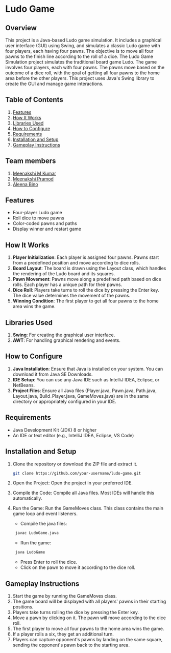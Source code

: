 # Ludo Game

## Overview
This project is a Java-based Ludo game simulation. It includes a graphical user interface (GUI) using Swing, and simulates a classic Ludo game with four players, each having four pawns. The objective is to move all four pawns to the finish line according to the roll of a dice.
The Ludo Game Simulation project simulates the traditional board game Ludo. The game involves four players, each with four pawns. The pawns move based on the outcome of a dice roll, with the goal of getting all four pawns to the home area before the other players. This project uses Java's Swing library to create the GUI and manage game interactions.
## Table of Contents
1. [Features](#features)
2. [How It Works](#How-It-Works)
3. [Libraries Used](#Libraries-Used)
4. [How to Configure](#How-to-Configure)
5. [Requirements](#requirements)
6. [Installation and Setup](#installation-and-setup)
7. [Gameplay Instructions](#gameplay-instructions)

## Team members
1. [Meenakshi M Kumar](https://github.com/Meenakshimkumar)
2. [Meenakshi Pramod](https://github.com/MeenakshiPramod)
3. [Aleena Bino](https://github.com/aleena24bino)

## Features
- Four-player Ludo game
- Roll dice to move pawns
- Color-coded pawns and paths
- Display winner and restart game

## How It Works
1. **Player Initialization**: Each player is assigned four pawns. Pawns start from a predefined position and move according to dice rolls. 
2. **Board Layou**t: The board is drawn using the Layout class, which handles the rendering of the Ludo board and its squares.
3. **Pawn Movement**: Pawns move along a predefined path based on dice rolls. Each player has a unique path for their pawns.
4. **Dice Roll**: Players take turns to roll the dice by pressing the Enter key. The dice value determines the movement of the pawns.
5. **Winning Condition**: The first player to get all four pawns to the home area wins the game.

## Libraries Used
1. **Swing**: For creating the graphical user interface.
2. **AWT**: For handling graphical rendering and events.

## How to Configure
1. **Java Installation**: Ensure that Java is installed on your system. You can download it from Java SE Downloads.
2. **IDE Setup**: You can use any Java IDE such as IntelliJ IDEA, Eclipse, or NetBeans.
3. **Project Files**: Ensure all Java files (Player.java, Pawn.java, Path.java, Layout.java, Build_Player.java, GameMoves.java) are in the same directory or appropriately configured in your IDE.

## Requirements
- Java Development Kit (JDK) 8 or higher
- An IDE or text editor (e.g., IntelliJ IDEA, Eclipse, VS Code)
  
## Installation and Setup
1. Clone the repository or download the ZIP file and extract it.
   ```bash
   git clone https://github.com/your-username/ludo-game.git
2. Open the Project: Open the project in your preferred IDE.
3. Compile the Code: Compile all Java files. Most IDEs will handle this automatically.
4. Run the Game: Run the GameMoves class. This class contains the main game loop and event listeners.
   - Compile the java files:
    ```bash
     javac LudoGame.java
    ```
   - Run the game:
    ```bash
     java LudoGame
     ```

   - Press Enter to roll the dice.
   - Click on the pawn to move it according to the dice roll.
## Gameplay Instructions
1. Start the game by running the GameMoves class.
2. The game board will be displayed with all players' pawns in their starting positions.
3. Players take turns rolling the dice by pressing the Enter key.
4. Move a pawn by clicking on it. The pawn will move according to the dice roll.
5. The first player to move all four pawns to the home area wins the game.
6. If a player rolls a six, they get an additional turn.
7. Players can capture opponent's pawns by landing on the same square, sending the opponent's pawn back to the starting area.



